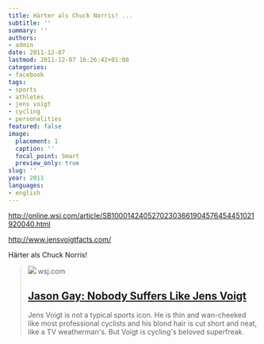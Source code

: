 ```yaml
---
title: Härter als Chuck Norris! ...
subtitle: ''
summary: ''
authors:
- admin
date: 2011-12-07
lastmod: 2011-12-07 16:26:42+01:00
categories:
- facebook
tags:
- sports
- athletes
- jens voigt
- cycling
- personalities
featured: false
image:
  placement: 1
  caption: ''
  focal_point: Smart
  preview_only: true
slug: ''
year: 2011
languages:
- english
---
```


http://online.wsj.com/article/SB10001424052702303661904576454451021920040.html

http://www.jensvoigtfacts.com/

Härter als Chuck Norris!
> [![](https://s.wsj.net/public/resources/images/PJ-BB841_SP_TOU_F_20110718180911.jpg/social)](http://online.wsj.com/article/SB10001424052702303661904576454451021920040.html)
> wsj.com
> ## [Jason Gay: Nobody Suffers Like Jens Voigt ](http://online.wsj.com/article/SB10001424052702303661904576454451021920040.html)
>
>Jens Voigt is not a typical sports icon. He is thin and wan-cheeked like most professional cyclists and his blond hair is cut short and neat, like a TV weatherman's. But Voigt is cycling's beloved superfreak.